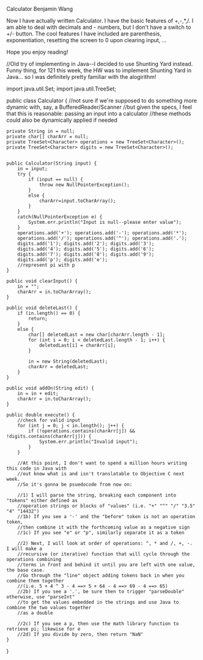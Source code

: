 Calculator
Benjamin Wang

Now I have actually written Calculator.  I have the basic features of +,-,*,/.  I am able to deal with decimals and - numbers, but I don't have a switch to +/- button.  The cool features I have included are parenthesis, exponentiation, resetting the screen to 0 upon clearing input, ...


Hope you enjoy reading!




//Old try of implementing in Java--I decided to use Shunting Yard instead.  Funny thing, for 121 this week, the HW was
to implement Shunting Yard in Java... so I was definitely pretty familiar with the alogirithm!



import java.util.Set;
import java.util.TreeSet;


public class Calculator {
  //not sure if we're supposed to do something more dynamic with, say, a BufferedReader/Scanner
	//but given the specs, I feel that this is reasonable: passing an input into a calculator
	//these methods could also be dynamically applied if needed
	
	private String in = null;
	private char[] charArr = null;
	private TreeSet<Character> operations = new TreeSet<Character>();
	private TreeSet<Character> digits = new TreeSet<Character>();

	
	public Calculator(String input) {
		in = input;
		try {
			if (input == null) {
				throw new NullPointerException();
			}
			else {
				charArr=input.toCharArray();
			}
		}
		catch(NullPointerException e) {
			System.err.println("Input is null--please enter value");
		}
		operations.add('+'); operations.add('-'); operations.add('*'); 
		operations.add('/'); operations.add('^'); operations.add('.');
		digits.add('1'); digits.add('2'); digits.add('3');
		digits.add('4'); digits.add('5'); digits.add('6');
		digits.add('7'); digits.add('8'); digits.add('9');
		digits.add('p'); digits.add('e'); 
		//represent pi with p
	}
	
	public void clearInput() {
		in = "";
		charArr = in.toCharArray();
	}
	
	public void deleteLast() {
		if (in.length() == 0) {
			return;
		}
		else {
			char[] deletedLast = new char[charArr.length - 1];
			for (int i = 0; i < deletedLast.length - 1; i++) {
				deletedLast[i] = charArr[i];
			}
			
			in = new String(deletedLast);
			charArr = deletedLast;
		}
	}
	
	public void addOn(String edit) {
		in = in + edit;
		charArr = in.toCharArray();
	}
	
	public double execute() {
		//check for valid input
		for (int j = 0; j < in.length(); j++) {
			if (!operations.contains(charArr[j]) && !digits.contains(charArr[j])) {
				System.err.println("Invalid input");
			}
		}
		
		//At this point, I don't want to spend a million hours writing this code in Java with
		//out know what is and isn't translatable to Objective C next week.  
		//So it's gonna be psuedocode from now on:
		
		//1) I will parse the string, breaking each component into "tokens" either defined as
		//operation strings or blocks of "values" (i.e. "+" "^" "/" "3.5" "4" "14432")
		//1b) If you see a '-' and the "before" token is not an operation token,
		//then combine it with the forthcoming value as a negative sign
		//1c) If you see "e" or "p", similarly separate it as a token
		
		//2) Next, I will look at order of operations: ^, * and /, +, -.  I will make a 
		//recursive (or iterative) function that will cycle through the operations combining
		//terms in front and behind it until you are left with one value, the base case.
		//Go through the "line" object adding tokens back in when you combine them together
		//(i.e. 5 + 4 ^ 3 - 4 ==> 5 + 64 - 4 ==> 69 - 4 ==> 65)
		//2b) If you see a '.', be sure then to trigger "parseDouble" otherwise, use "parseInt"
		//to get the values embedded in the strings and use Java to combine the two values together
		//as a double
		
		//2c) If you see a p, then use the math library function to retrieve pi; likewise for e
		//2d) If you divide by zero, then return "NaN"
	}
	
	
	

}
